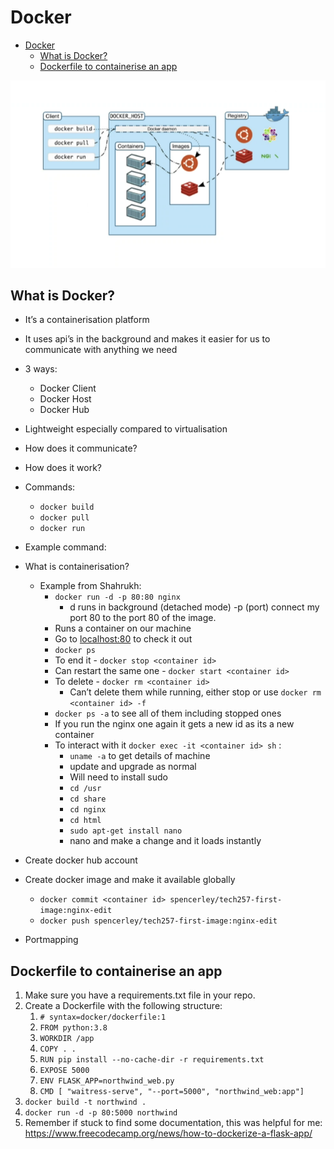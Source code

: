 # Docker

- [Docker](#docker)
  - [What is Docker?](#what-is-docker)
  - [Dockerfile to containerise an app](#dockerfile-to-containerise-an-app)

![Docker Diagram](../../images/docker-diagram.png)<br>

## What is Docker?
- It’s a containerisation platform
- It uses api’s in the background and makes it easier for us to communicate with anything we need
- 3 ways:
    - Docker Client
    - Docker Host
    - Docker Hub
- Lightweight especially compared to virtualisation
- How does it communicate?
- How does it work?
- Commands:
    - `docker build`
    - `docker pull`
    - `docker run`
- Example command:

    
- What is containerisation?
    - Example from Shahrukh:
        - `docker run -d -p 80:80 nginx`
            - d runs in background (detached mode) -p (port) connect my port 80 to the port 80 of the image.
        - Runs a container on our machine
        - Go to [localhost:80](http://localhost:80) to check it out
        - `docker ps`            
        - To end it - `docker stop <container id>`
        - Can restart the same one - `docker start <container id>`
        - To delete - `docker rm <container id>`
            - Can’t delete them while running, either stop or use `docker rm <container id> -f`
        - `docker ps -a` to see all of them including stopped ones
        - If you run the nginx one again it gets a new id as its a new container
        - To interact with it `docker exec -it <container id> sh` :
            - `uname -a` to get details of machine
            - update and upgrade as normal
            - Will need to install sudo
            - `cd /usr`
            - `cd share`
            - `cd nginx`
            - `cd html`
            - `sudo apt-get install nano`
            - nano and make a change and it loads instantly
- Create docker hub account
- Create docker image and make it available globally
    - `docker commit <container id> spencerley/tech257-first-image:nginx-edit`
    - `docker push spencerley/tech257-first-image:nginx-edit`
- Portmapping

## Dockerfile to containerise an app
1. Make sure you have a requirements.txt file in your repo.
2. Create a Dockerfile with the following structure:
   1. `# syntax=docker/dockerfile:1`
   2. `FROM python:3.8`
   3. `WORKDIR /app`
   4. `COPY . .`
   5. `RUN pip install --no-cache-dir -r requirements.txt`
   6. `EXPOSE 5000`
   7. `ENV FLASK_APP=northwind_web.py`
   8. `CMD [ "waitress-serve", "--port=5000", "northwind_web:app"]`
3. `docker build -t northwind .`
4. `docker run -d -p 80:5000 northwind`
5. Remember if stuck to find some documentation, this was helpful for me: https://www.freecodecamp.org/news/how-to-dockerize-a-flask-app/